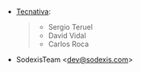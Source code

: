 - [Tecnativa](https://www.tecnativa.com):

  > - Sergio Teruel
  > - David Vidal
  > - Carlos Roca

- SodexisTeam \<<dev@sodexis.com>\>